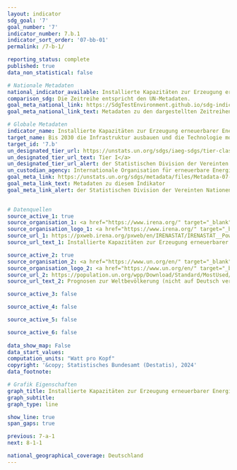 ```yaml
---
layout: indicator    
sdg_goal: '7'    
goal_number: '7'    
indicator_number: 7.b.1    
indicator_sort_order: '07-bb-01'    
permalink: /7-b-1/    

reporting_status: complete    
published: true    
data_non_statistical: false    

# Nationale Metadaten    
national_indicator_available: Installierte Kapazitäten zur Erzeugung erneuerbarer Energie    
comparison_sdg: Die Zeitreihe entspricht den UN-Metadaten.    
goal_meta_national_link: https://SdgTestEnvironment.github.io/sdg-indicators/public/Meta/7.b.1.pdf
goal_meta_national_link_text: Metadaten zu den dargestellten Zeitreihen    

# Globale Metadaten    
indicator_name: Installierte Kapazitäten zur Erzeugung erneuerbarer Energie in Entwicklungs- und Industrieländern (in Watt pro Kopf)    
target_name: Bis 2030 die Infrastruktur ausbauen und die Technologie modernisieren, um in den Entwicklungsländern und insbesondere in den am wenigsten entwickelten Ländern, den kleinen Inselentwicklungsländern und den Binnenentwicklungsländern im Einklang mit ihren jeweiligen Unterstützungsprogrammen moderne und nachhaltige Energiedienstleistungen für alle bereitzustellen    
target_id: '7.b'    
un_designated_tier_url: https://unstats.un.org/sdgs/iaeg-sdgs/tier-classification/'    
un_designated_tier_url_text: Tier I</a>    
un_designated_tier_url_alert: der Statistischen Division der Vereinten Nationen    
un_custodian_agency: Internationale Organisation für erneuerbare Energien (IRENA)    
goal_meta_link: https://unstats.un.org/sdgs/metadata/files/Metadata-07-0b-01.pdf    
goal_meta_link_text: Metadaten zu diesem Indikator    
goal_meta_link_alert: der Statistischen Division der Vereinten Nationen    
    

# Datenquellen
source_active_1: true
source_organisation_1: <a href="https://www.irena.org/" target="_blank"> Internationale Organisation für erneuerbare Energien </a>
source_organisation_logo_1: <a href="https://www.irena.org/" target="_blank"><img src="https://sdg-indikatoren.de/public/OrgImgDe/irena.png" alt="Logo irena" style="height:60px; width:148px"/></a>
source_url_1: https://pxweb.irena.org/pxweb/en/IRENASTAT/IRENASTAT__Power%20Capacity%20and%20Generation/RECAP_2023_cycle2.px/
source_url_text_1: Installierte Kapazitäten zur Erzeugung erneuerbarer Energie (nicht auf Deutsch verfügbar)

source_active_2: true
source_organisation_2: <a href="https://www.un.org/en/" target="_blank"> Vereinte Nationen (VN) </a>
source_organisation_logo_2: <a href="https://www.un.org/en/" target="_blank"><img src="https://sdg-indikatoren.de/public/OrgImgDe/un.png" alt="Logo un" style="height:60px; width:148px"/></a>
source_url_2: https://population.un.org/wpp/Download/Standard/MostUsed/
source_url_text_2: Prognosen zur Weltbevölkerung (nicht auf Deutsch verfügbar)

source_active_3: false

source_active_4: false

source_active_5: false

source_active_6: false
    
data_show_map: False    
data_start_values:     
computation_units: "Watt pro Kopf"    
copyright: '&copy; Statistisches Bundesamt (Destatis), 2024'    
data_footnote:     

# Grafik Eigenschaften    
graph_title: Installierte Kapazitäten zur Erzeugung erneuerbarer Energie
graph_subtitle:     
graph_type: line    

show_line: true
span_gaps: true    

previous: 7-a-1    
next: 8-1-1    

national_geographical_coverage: Deutschland    
---
```


<span></span>